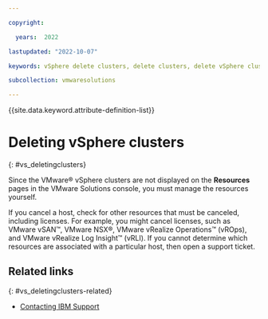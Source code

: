 ```yaml
---

copyright:

  years:  2022

lastupdated: "2022-10-07"

keywords: vSphere delete clusters, delete clusters, delete vSphere cluster

subcollection: vmwaresolutions

---
```


{{site.data.keyword.attribute-definition-list}}

# Deleting vSphere clusters
{: #vs_deletingclusters}

Since the VMware® vSphere clusters are not displayed on the **Resources** pages in the VMware Solutions console, you must manage the resources yourself.

If you cancel a host, check for other resources that must be canceled, including licenses. For example, you might cancel licenses, such as VMware vSAN™, VMware NSX®, VMware vRealize Operations™ (vROps), and VMware vRealize Log Insight™ (vRLI). If you cannot determine which resources are associated with a particular host, then open a support ticket.

## Related links
{: #vs_deletingclusters-related}

* [Contacting IBM Support](/docs/vmwaresolutions?topic=vmwaresolutions-trbl_support)
